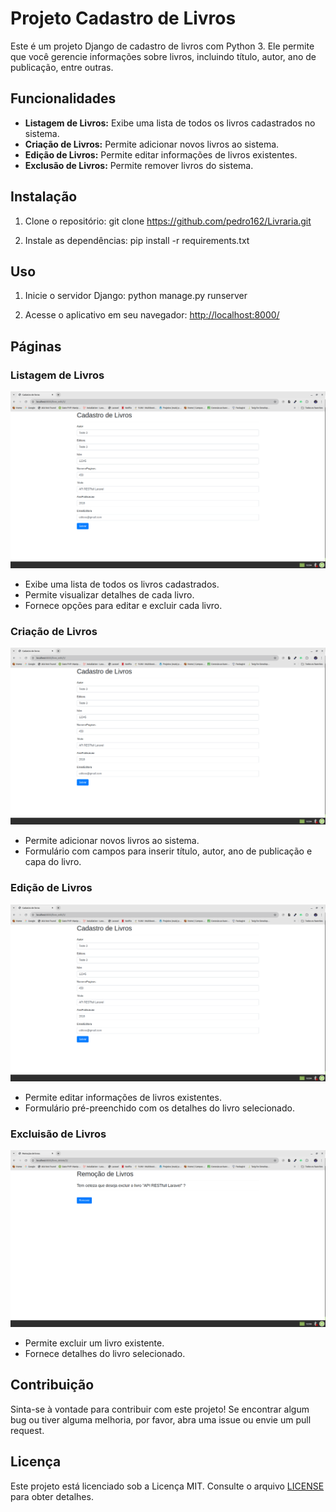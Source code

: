 # Projeto Cadastro de Livros

Este é um projeto Django de cadastro de livros com Python 3. Ele permite que você gerencie informações sobre livros, incluindo título, autor, ano de publicação, entre outras.

## Funcionalidades

- **Listagem de Livros:** Exibe uma lista de todos os livros cadastrados no sistema.
- **Criação de Livros:** Permite adicionar novos livros ao sistema.
- **Edição de Livros:** Permite editar informações de livros existentes.
- **Exclusão de Livros:** Permite remover livros do sistema.

## Instalação

1. Clone o repositório:
   git clone https://github.com/pedro162/Livraria.git

2. Instale as dependências:
   pip install -r requirements.txt

## Uso

1. Inicie o servidor Django:
   python manage.py runserver

2. Acesse o aplicativo em seu navegador: [http://localhost:8000/](http://localhost:8000/)

## Páginas

### Listagem de Livros

![Listagem de Livros](./LivrariaProject/Resources/Images/cadastro_livros.png)

- Exibe uma lista de todos os livros cadastrados.
- Permite visualizar detalhes de cada livro.
- Fornece opções para editar e excluir cada livro.

### Criação de Livros

![Criação de Livros](./LivrariaProject/Resources/Images/cadastro_livros.png)

- Permite adicionar novos livros ao sistema.
- Formulário com campos para inserir título, autor, ano de publicação e capa do livro.

### Edição de Livros

![Edição de Livros](./LivrariaProject/Resources/Images/cadastro_livros.png)

- Permite editar informações de livros existentes.
- Formulário pré-preenchido com os detalhes do livro selecionado.

### Excluisão de Livros

![Edição de Livros](./LivrariaProject/Resources/Images/excluir_livro.png)

- Permite excluir um livro existente.
- Fornece detalhes do livro selecionado.

## Contribuição

Sinta-se à vontade para contribuir com este projeto! Se encontrar algum bug ou tiver alguma melhoria, por favor, abra uma issue ou envie um pull request.

## Licença

Este projeto está licenciado sob a Licença MIT. Consulte o arquivo [LICENSE](LICENSE) para obter detalhes.
